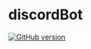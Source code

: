 # discordBot
[![GitHub version](https://badge.fury.io/gh/pedramsafaei%2FdiscordBot.svg)](https://badge.fury.io/gh/pedramsafaei%2FdiscordBot)
